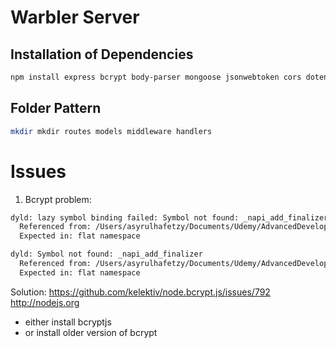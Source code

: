 # Warbler Server

## Installation of Dependencies
```bash
npm install express bcrypt body-parser mongoose jsonwebtoken cors dotenv --save
```

## Folder Pattern
```bash
mkdir mkdir routes models middleware handlers
```

# Issues

1. Bcrypt problem:
```bash
dyld: lazy symbol binding failed: Symbol not found: _napi_add_finalizer
  Referenced from: /Users/asyrulhafetzy/Documents/Udemy/AdvancedDeveloperBootcamp/warbler/server/node_modules/bcrypt/lib/binding/napi-v3/bcrypt_lib.node
  Expected in: flat namespace

dyld: Symbol not found: _napi_add_finalizer
  Referenced from: /Users/asyrulhafetzy/Documents/Udemy/AdvancedDeveloperBootcamp/warbler/server/node_modules/bcrypt/lib/binding/napi-v3/bcrypt_lib.node
  Expected in: flat namespace
```

Solution: 
https://github.com/kelektiv/node.bcrypt.js/issues/792
http://nodejs.org

- either install bcryptjs
- or install older version of bcrypt
